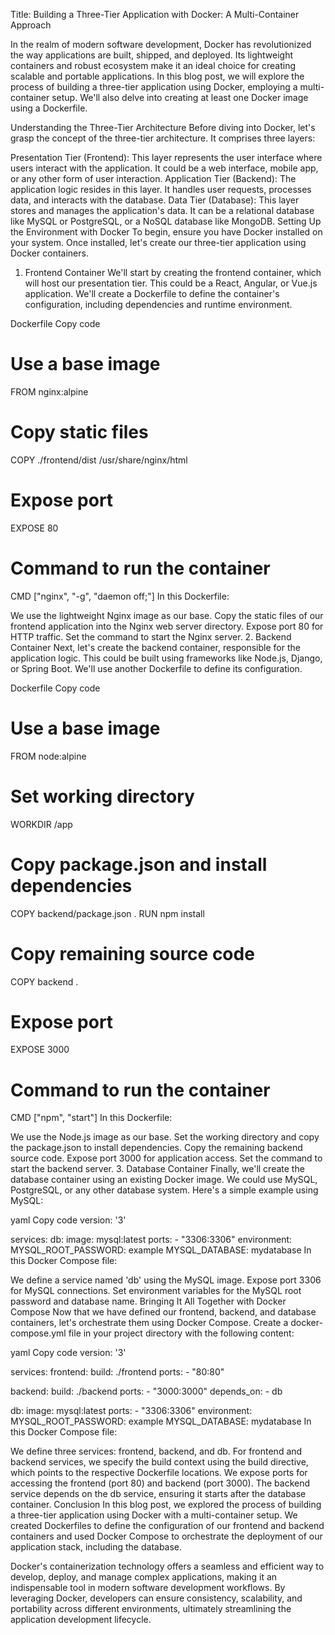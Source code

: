 
Title: Building a Three-Tier Application with Docker: A Multi-Container Approach

In the realm of modern software development, Docker has revolutionized the way applications are built, shipped, and deployed. Its lightweight containers and robust ecosystem make it an ideal choice for creating scalable and portable applications. In this blog post, we will explore the process of building a three-tier application using Docker, employing a multi-container setup. We'll also delve into creating at least one Docker image using a Dockerfile.

Understanding the Three-Tier Architecture
Before diving into Docker, let's grasp the concept of the three-tier architecture. It comprises three layers:

Presentation Tier (Frontend): This layer represents the user interface where users interact with the application. It could be a web interface, mobile app, or any other form of user interaction.
Application Tier (Backend): The application logic resides in this layer. It handles user requests, processes data, and interacts with the database.
Data Tier (Database): This layer stores and manages the application's data. It can be a relational database like MySQL or PostgreSQL, or a NoSQL database like MongoDB.
Setting Up the Environment with Docker
To begin, ensure you have Docker installed on your system. Once installed, let's create our three-tier application using Docker containers.

1. Frontend Container
We'll start by creating the frontend container, which will host our presentation tier. This could be a React, Angular, or Vue.js application. We'll create a Dockerfile to define the container's configuration, including dependencies and runtime environment.

Dockerfile
Copy code
# Use a base image
FROM nginx:alpine

# Copy static files
COPY ./frontend/dist /usr/share/nginx/html

# Expose port
EXPOSE 80

# Command to run the container
CMD ["nginx", "-g", "daemon off;"]
In this Dockerfile:

We use the lightweight Nginx image as our base.
Copy the static files of our frontend application into the Nginx web server directory.
Expose port 80 for HTTP traffic.
Set the command to start the Nginx server.
2. Backend Container
Next, let's create the backend container, responsible for the application logic. This could be built using frameworks like Node.js, Django, or Spring Boot. We'll use another Dockerfile to define its configuration.

Dockerfile
Copy code
# Use a base image
FROM node:alpine

# Set working directory
WORKDIR /app

# Copy package.json and install dependencies
COPY backend/package.json .
RUN npm install

# Copy remaining source code
COPY backend .

# Expose port
EXPOSE 3000

# Command to run the container
CMD ["npm", "start"]
In this Dockerfile:

We use the Node.js image as our base.
Set the working directory and copy the package.json to install dependencies.
Copy the remaining backend source code.
Expose port 3000 for application access.
Set the command to start the backend server.
3. Database Container
Finally, we'll create the database container using an existing Docker image. We could use MySQL, PostgreSQL, or any other database system. Here's a simple example using MySQL:

yaml
Copy code
version: '3'

services:
  db:
    image: mysql:latest
    ports:
      - "3306:3306"
    environment:
      MYSQL_ROOT_PASSWORD: example
      MYSQL_DATABASE: mydatabase
In this Docker Compose file:

We define a service named 'db' using the MySQL image.
Expose port 3306 for MySQL connections.
Set environment variables for the MySQL root password and database name.
Bringing It All Together with Docker Compose
Now that we have defined our frontend, backend, and database containers, let's orchestrate them using Docker Compose. Create a docker-compose.yml file in your project directory with the following content:

yaml
Copy code
version: '3'

services:
  frontend:
    build: ./frontend
    ports:
      - "80:80"

  backend:
    build: ./backend
    ports:
      - "3000:3000"
    depends_on:
      - db

  db:
    image: mysql:latest
    ports:
      - "3306:3306"
    environment:
      MYSQL_ROOT_PASSWORD: example
      MYSQL_DATABASE: mydatabase
In this Docker Compose file:

We define three services: frontend, backend, and db.
For frontend and backend services, we specify the build context using the build directive, which points to the respective Dockerfile locations.
We expose ports for accessing the frontend (port 80) and backend (port 3000).
The backend service depends on the db service, ensuring it starts after the database container.
Conclusion
In this blog post, we explored the process of building a three-tier application using Docker with a multi-container setup. We created Dockerfiles to define the configuration of our frontend and backend containers and used Docker Compose to orchestrate the deployment of our application stack, including the database.

Docker's containerization technology offers a seamless and efficient way to develop, deploy, and manage complex applications, making it an indispensable tool in modern software development workflows. By leveraging Docker, developers can ensure consistency, scalability, and portability across different environments, ultimately streamlining the application development lifecycle.





